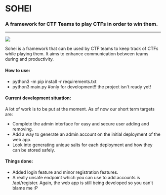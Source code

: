 <h1>SOHEI</h1>
<h3>A framework for CTF Teams to play CTFs in order to win them.</h3>
<hr>
<img src="https://upload.wikimedia.org/wikipedia/commons/thumb/d/d8/Yoshitsune_with_benkei.jpg/220px-Yoshitsune_with_benkei.jpg"/>
<p>Sohei is a framework that can be used by CTF teams to keep track of CTFs while playing them. It aims to enhance communication between teams during and productivity. </p>
<h4>How to use:</h4>
<ul>
  <li>python3 -m pip install -r requirements.txt</li>
  <li>python3 main.py #only for development!! the project isn't ready yet!</li>
</ul>
<h4>Current development situation: </h4><p> A lot of work is to be put at the moment. As of now our short term targets are: </p>
<ul>
  <li>Complete the admin interface for easy and secure user adding and removing.</li>
  <li>Add a way to generate an admin account on the initial deployment of the web app.</li>
  <li>Look into generating unique salts for each deployment and how they can be stored safely.</li>
</ul>

<h4>Things done:</h4>
<ul>
  <li>Added login feature and minor registration features.</li>
  <li>A really unsafe endpoint which you can use to add accounts is /api/register. Again, the web app is still being developed so you can't blame me :P</li>
</ul>

